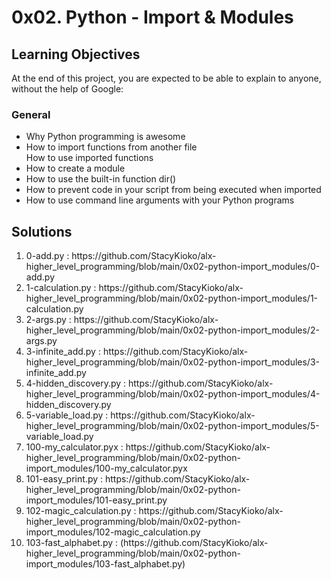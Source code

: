 <h1>0x02. Python - Import & Modules</h1>

<h2>Learning Objectives</h2>
<p>At the end of this project, you are expected to be able to explain to anyone, without the help of Google:</p>

<h3>General</h3>
<ul>
<li>Why Python programming is awesome</li>
<li>How to import functions from another file</li
<li>How to use imported functions</li>
<li>How to create a module</li>
<li>How to use the built-in function dir()</li>
<li>How to prevent code in your script from being executed when imported</li>
<li>How to use command line arguments with your Python programs</li>
</ul>


<h2>Solutions</h2>
<ol>
<li>0-add.py : https://github.com/StacyKioko/alx-higher_level_programming/blob/main/0x02-python-import_modules/0-add.py </li>
<li>1-calculation.py : https://github.com/StacyKioko/alx-higher_level_programming/blob/main/0x02-python-import_modules/1-calculation.py </li>
<li>2-args.py : https://github.com/StacyKioko/alx-higher_level_programming/blob/main/0x02-python-import_modules/2-args.py </li>
<li>3-infinite_add.py : https://github.com/StacyKioko/alx-higher_level_programming/blob/main/0x02-python-import_modules/3-infinite_add.py </li>
<li>4-hidden_discovery.py : https://github.com/StacyKioko/alx-higher_level_programming/blob/main/0x02-python-import_modules/4-hidden_discovery.py </li>
<li>5-variable_load.py : https://github.com/StacyKioko/alx-higher_level_programming/blob/main/0x02-python-import_modules/5-variable_load.py </li>
<li>100-my_calculator.pyx : https://github.com/StacyKioko/alx-higher_level_programming/blob/main/0x02-python-import_modules/100-my_calculator.pyx </li>
<li>101-easy_print.py : https://github.com/StacyKioko/alx-higher_level_programming/blob/main/0x02-python-import_modules/101-easy_print.py </li>
<li>102-magic_calculation.py : https://github.com/StacyKioko/alx-higher_level_programming/blob/main/0x02-python-import_modules/102-magic_calculation.py </li>
<li>103-fast_alphabet.py : (https://github.com/StacyKioko/alx-higher_level_programming/blob/main/0x02-python-import_modules/103-fast_alphabet.py) </li>
